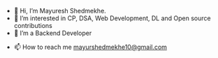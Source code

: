 - 👋 Hi, I’m Mayuresh Shedmekhe.
- 👀 I’m interested in CP, DSA, Web Development, DL and Open source contributions
- 🌱 I’m a Backend Developer
<!-- - 💞️ I’m looking to collaborate on ... -->
- 📫 How to reach me mayurshedmekhe10@gmail.com

<!---
shedmekhe/shedmekhe is a ✨ special ✨ repository because its `README.md` (this file) appears on your GitHub profile.
You can click the Preview link to take a look at your changes.
--->
